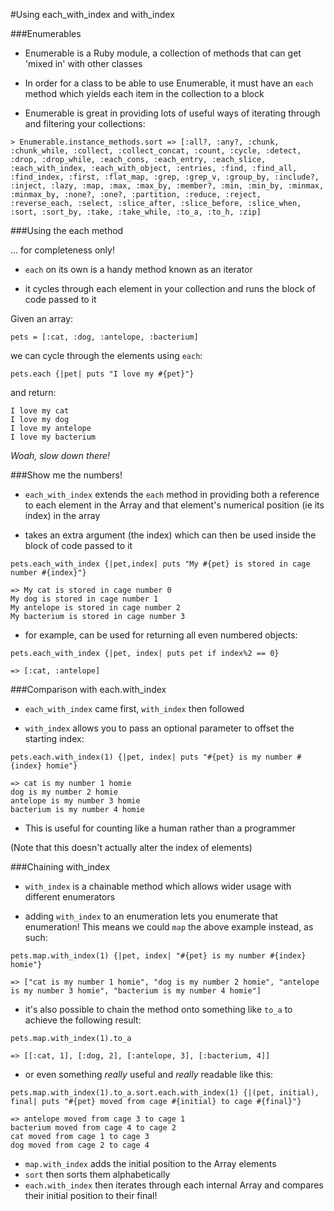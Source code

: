 #Using each_with_index and with_index

###Enumerables

- Enumerable is a Ruby module, a collection of methods that can get 'mixed in' with other classes

- In order for a class to be able to use Enumerable, it must have an `each` method which yields each item in the collection to a block

- Enumerable is great in providing lots of useful ways of iterating through and filtering your collections:

`> Enumerable.instance_methods.sort
 => [:all?, :any?, :chunk, :chunk_while, :collect, :collect_concat, :count, :cycle, :detect, :drop, :drop_while, :each_cons, :each_entry, :each_slice, :each_with_index, :each_with_object, :entries, :find, :find_all, :find_index, :first, :flat_map, :grep, :grep_v, :group_by, :include?, :inject, :lazy, :map, :max, :max_by, :member?, :min, :min_by, :minmax, :minmax_by, :none?, :one?, :partition, :reduce, :reject, :reverse_each, :select, :slice_after, :slice_before, :slice_when, :sort, :sort_by, :take, :take_while, :to_a, :to_h, :zip]`


###Using the each method

... for completeness only!

- `each` on its own is a handy method known as an iterator

- it cycles through each element in your collection and runs the block of code passed to it

Given an array:

`pets = [:cat, :dog, :antelope, :bacterium]`

we can cycle through the elements using `each`:

`pets.each {|pet| puts "I love my #{pet}"}`

and return:

```
I love my cat
I love my dog
I love my antelope
I love my bacterium
```

*Woah, slow down there!*


###Show me the numbers!

- `each_with_index` extends the `each` method in providing both a reference to each element in the Array and that element's numerical position (ie its index) in the array

- takes an extra argument (the index) which can then be used inside the block of code passed to it

```
pets.each_with_index {|pet,index| puts "My #{pet} is stored in cage number #{index}"}

=> My cat is stored in cage number 0
My dog is stored in cage number 1
My antelope is stored in cage number 2
My bacterium is stored in cage number 3
```

- for example, can be used for returning all even numbered objects:

```
pets.each_with_index {|pet, index| puts pet if index%2 == 0}

=> [:cat, :antelope]
```


###Comparison with each.with_index

- `each_with_index` came first, `with_index` then followed

- `with_index` allows you to pass an optional parameter to offset the starting index:

```
pets.each.with_index(1) {|pet, index| puts "#{pet} is my number #{index} homie"}

=> cat is my number 1 homie
dog is my number 2 homie
antelope is my number 3 homie
bacterium is my number 4 homie
```

- This is useful for counting like a human rather than a programmer

(Note that this doesn't actually alter the index of elements)

###Chaining with_index

- `with_index` is a chainable method which allows wider usage with different enumerators

- adding `with_index` to an enumeration lets you enumerate that enumeration! This means we could `map` the above example instead, as such:

```
pets.map.with_index(1) {|pet, index| "#{pet} is my number #{index} homie"}

=> ["cat is my number 1 homie", "dog is my number 2 homie", "antelope is my number 3 homie", "bacterium is my number 4 homie"]
```

- it's also possible to chain the method onto something like `to_a` to achieve the following result:

```
pets.map.with_index(1).to_a

=> [[:cat, 1], [:dog, 2], [:antelope, 3], [:bacterium, 4]]
```
- or even something *really* useful and *really* readable like this:

```
pets.map.with_index(1).to_a.sort.each.with_index(1) {|(pet, initial), final| puts "#{pet} moved from cage #{initial} to cage #{final}"}

=> antelope moved from cage 3 to cage 1
bacterium moved from cage 4 to cage 2
cat moved from cage 1 to cage 3
dog moved from cage 2 to cage 4
```

- `map.with_index` adds the initial position to the Array elements
- `sort` then sorts them alphabetically
- `each.with_index` then iterates through each internal Array and compares their initial position to their final!
